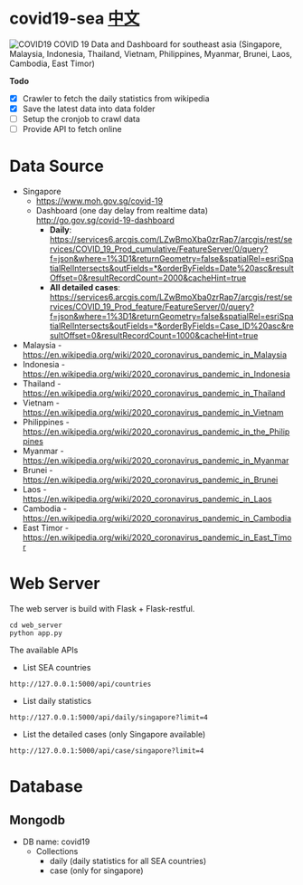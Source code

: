 # covid19-sea [中文](/research/readme_CN.md#疫情相关资源总结)
![COVID19](https://images.unsplash.com/flagged/photo-1584036561584-b03c19da874c?ixlib=rb-1.2.1&ixid=eyJhcHBfaWQiOjEyMDd9&auto=format&fit=crop&w=1778&q=80)
COVID 19 Data and Dashboard for southeast asia (Singapore, Malaysia, Indonesia, Thailand, Vietnam, Philippines, Myanmar, Brunei, Laos, Cambodia, East Timor)


**Todo**

- [x] Crawler to fetch the daily statistics from wikipedia
- [x] Save the latest data into data folder
- [ ] Setup the cronjob to crawl data
- [ ] Provide API to fetch online

# Data Source
* Singapore
   * https://www.moh.gov.sg/covid-19
   * Dashboard (one day delay from realtime data) http://go.gov.sg/covid-19-dashboard
      * **Daily**: https://services6.arcgis.com/LZwBmoXba0zrRap7/arcgis/rest/services/COVID_19_Prod_cumulative/FeatureServer/0/query?f=json&where=1%3D1&returnGeometry=false&spatialRel=esriSpatialRelIntersects&outFields=*&orderByFields=Date%20asc&resultOffset=0&resultRecordCount=2000&cacheHint=true
      * **All detailed cases**: https://services6.arcgis.com/LZwBmoXba0zrRap7/arcgis/rest/services/COVID_19_Prod_feature/FeatureServer/0/query?f=json&where=1%3D1&returnGeometry=false&spatialRel=esriSpatialRelIntersects&outFields=*&orderByFields=Case_ID%20asc&resultOffset=0&resultRecordCount=1000&cacheHint=true
* Malaysia - https://en.wikipedia.org/wiki/2020_coronavirus_pandemic_in_Malaysia
* Indonesia - https://en.wikipedia.org/wiki/2020_coronavirus_pandemic_in_Indonesia
* Thailand - https://en.wikipedia.org/wiki/2020_coronavirus_pandemic_in_Thailand
* Vietnam - https://en.wikipedia.org/wiki/2020_coronavirus_pandemic_in_Vietnam
* Philippines - https://en.wikipedia.org/wiki/2020_coronavirus_pandemic_in_the_Philippines
* Myanmar - https://en.wikipedia.org/wiki/2020_coronavirus_pandemic_in_Myanmar 
* Brunei - https://en.wikipedia.org/wiki/2020_coronavirus_pandemic_in_Brunei
* Laos - https://en.wikipedia.org/wiki/2020_coronavirus_pandemic_in_Laos
* Cambodia - https://en.wikipedia.org/wiki/2020_coronavirus_pandemic_in_Cambodia
* East Timor - https://en.wikipedia.org/wiki/2020_coronavirus_pandemic_in_East_Timor

# Web Server
The web server is build with Flask + Flask-restful.
```
cd web_server
python app.py
```

The available APIs
* List SEA countries
```
http://127.0.0.1:5000/api/countries
```
* List daily statistics
```
http://127.0.0.1:5000/api/daily/singapore?limit=4
```
* List the detailed cases (only Singapore available)
```
http://127.0.0.1:5000/api/case/singapore?limit=4
```

# Database
## Mongodb 
* DB name: covid19
   * Collections
      * daily (daily statistics for all SEA countries)
      * case (only for singapore)
